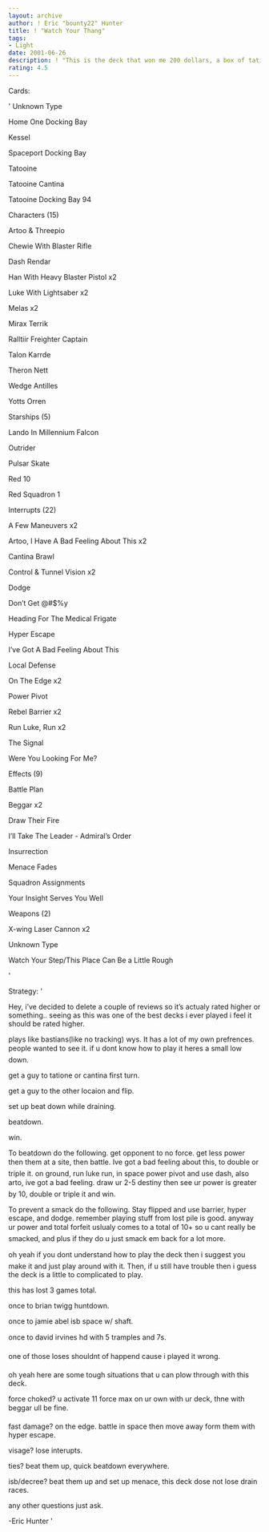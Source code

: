 ```yaml
---
layout: archive
author: ! Eric "bounty22" Hunter
title: ! "Watch Your Thang"
tags:
- Light
date: 2001-06-26
description: ! "This is the deck that won me 200 dollars, a box of tatioone, and a sheet of relfections. and some locals"
rating: 4.5
---
```

Cards: 

' 
Unknown Type

Home One Docking Bay 

Kessel 

Spaceport Docking Bay 

Tatooine 

Tatooine Cantina 

Tatooine Docking Bay 94 


Characters (15)

Artoo & Threepio 

Chewie With Blaster Rifle 

Dash Rendar 

Han With Heavy Blaster Pistol  x2

Luke With Lightsaber  x2

Melas  x2

Mirax Terrik 

Ralltiir Freighter Captain 

Talon Karrde 

Theron Nett 

Wedge Antilles 

Yotts Orren 


Starships (5)

Lando In Millennium Falcon 

Outrider 

Pulsar Skate 

Red 10 

Red Squadron 1 


Interrupts (22)

A Few Maneuvers  x2

Artoo, I Have A Bad Feeling About This  x2

Cantina Brawl 

Control & Tunnel Vision  x2

Dodge 

Don’t Get @#$%y 

Heading For The Medical Frigate 

Hyper Escape 

I’ve Got A Bad Feeling About This 

Local Defense 

On The Edge  x2

Power Pivot 

Rebel Barrier  x2

Run Luke, Run  x2

The Signal 

Were You Looking For Me? 


Effects (9)

Battle Plan 

Beggar  x2

Draw Their Fire 

I’ll Take The Leader - Admiral’s Order 

Insurrection 

Menace Fades 

Squadron Assignments 

Your Insight Serves You Well 


Weapons (2)

X-wing Laser Cannon  x2


Unknown Type

Watch Your Step/This Place Can Be a Little Rough 

'

Strategy: '

Hey, i’ve decided to delete a couple of reviews so it’s actualy rated higher or something.. seeing as this was one of the best decks i ever played i feel it should be rated higher.


plays like bastians(like no tracking) wys. It has a lot of my own prefrences. people wanted to see it. if u dont know how to play it heres a small low down.


get a guy to tatione or cantina first turn.

get a guy to the other locaion and flip.

set up beat down while draining.

beatdown.

win.


To beatdown do the following. get opponent to no force. get less power then them at a site, then battle. Ive got a bad feeling about this, to double or triple it. on ground, run luke run, in space power pivot and use dash, also arto, ive got a bad feeling. draw ur 2-5 destiny then see ur power is greater by 10, double or triple it and win.


To prevent a smack do the following. Stay flipped and use barrier, hyper escape, and dodge. remember playing stuff from lost pile is good. anyway ur power and total forfeit uslualy comes to a total of 10+ so u cant really be smacked, and plus if they do u just smack em back for a lot more.


oh yeah if you dont understand how to play the deck then i suggest you make it and just play around with it. Then, if u still have trouble then i guess the deck is a little to complicated to play.


this has lost 3 games total. 

once to brian twigg huntdown.

once to jamie abel isb space w/ shaft.

once to david irvines hd with 5 tramples and 7s.

one of those loses shouldnt of happend cause i played it wrong.


oh yeah here are some tough situations that u can plow through with this deck.


force choked? u activate 11 force max on ur own with ur deck, thne with beggar ull be fine.

fast damage? on the edge. battle in space then move away form them with hyper escape.

visage? lose interupts.

ties? beat them up, quick beatdown everywhere.

isb/decree? beat them up and set up menace, this deck dose not lose drain races.


any other questions just ask.


-Eric Hunter       '